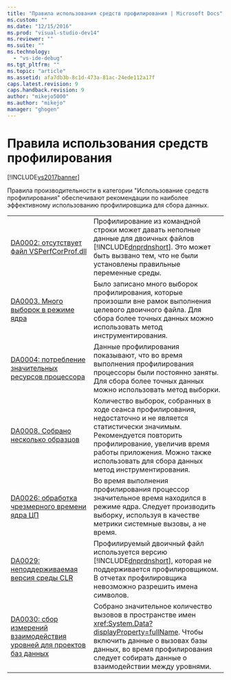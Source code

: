 ```yaml
---
title: "Правила использования средств профилирования | Microsoft Docs"
ms.custom: ""
ms.date: "12/15/2016"
ms.prod: "visual-studio-dev14"
ms.reviewer: ""
ms.suite: ""
ms.technology: 
  - "vs-ide-debug"
ms.tgt_pltfrm: ""
ms.topic: "article"
ms.assetid: afa7db3b-8c1d-473a-81ac-24ede112a17f
caps.latest.revision: 9
caps.handback.revision: 9
author: "mikejo5000"
ms.author: "mikejo"
manager: "ghogen"
---
```

# Правила использования средств профилирования
[!INCLUDE[vs2017banner](../code-quality/includes/vs2017banner.md)]

Правила производительности в категории "Использование средств профилирования" обеспечивают рекомендации по наиболее эффективному использованию профилировщика для сбора данных.  
  
|||  
|-|-|  
|[DA0002: отсутствует файл VSPerfCorProf.dll](../profiling/da0002-vsperfcorprof-dll-is-missing.md)|Профилирование из командной строки может давать неполные данные для двоичных файлов [!INCLUDE[dnprdnshort](../code-quality/includes/dnprdnshort_md.md)].  Это может быть вызвано тем, что не были установлены правильные переменные среды.|  
|[DA0003. Много выборок в режиме ядра](../profiling/da0003-many-kernel-samples.md)|Было записано много выборок профилирования, которые произошли вне рамок выполнения целевого двоичного файла.  Для сбора более точных данных можно использовать метод инструментирования.|  
|[DA0004: потребление значительных ресурсов процессора](../profiling/da0004-high-processor-usage.md)|Данные профилирования показывают, что во время выполнения профилирования процессоры были постоянно заняты.  Для сбора более точных данных можно использовать метод выборки.|  
|[DA0008. Собрано несколько образцов](../profiling/da0008-few-samples-collected.md)|Количество выборок, собранных в ходе сеанса профилирования, недостаточно и не является статистически значимым.  Рекомендуется повторить профилирование, увеличив время работы приложения.  Можно также использовать для сбора данных метод инструментирования.|  
|[DA0026: обработка чрезмерного времени ядра ЦП](../Topic/DA0026:%20Excessive%20kernel%20CPU%20time%20processing.md)|Во время выполнения профилирования процессор значительное время находился в режиме ядра.  Следует производить выборку, используя в качестве метрики системные вызовы, а не время.|  
|[DA0029: неподдерживаемая версия среды CLR](../profiling/da0029-unsupported-clr-version.md)|Профилируемый двоичный файл используется версию [!INCLUDE[dnprdnshort](../code-quality/includes/dnprdnshort_md.md)], которая не поддерживается профилировщиком.  В отчетах профилировщика невозможно разрешить имена символов.|  
|[DA0030: сбор измерений взаимодействия уровней для проектов баз данных](../profiling/da0030-gather-tier-interaction-measurements-for-database-projects.md)|Собрано значительное количество вызовов в пространстве имен <xref:System.Data?displayProperty=fullName>.  Чтобы включить данные о вызовах базы данных, во время профилирования следует собирать данные о взаимодействии между уровнями.|